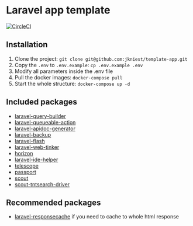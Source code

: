 # Laravel app template

[![CircleCI](https://circleci.com/gh/jkniest/template-app.svg?style=svg)](https://circleci.com/gh/jkniest/template-app)

## Installation
1. Clone the project: `git clone git@github.com:jkniest/template-app.git`
2. Copy the `.env` to `.env.example`: `cp .env.example .env`
3. Modify all parameters inside the .env file
4. Pull the docker images: `docker-compose pull`
5. Start the whole structure: `docker-compose up -d`

## Included packages
- [laravel-query-builder](https://github.com/spatie/laravel-query-builder)
- [laravel-queueable-action](https://github.com/spatie/laravel-queueable-action)
- [laravel-apidoc-generator](https://github.com/mpociot/laravel-apidoc-generator)
- [laravel-backup](https://github.com/spatie/laravel-backup)
- [laravel-flash](https://github.com/spatie/laravel-flash)
- [laravel-web-tinker](https://github.com/spatie/laravel-web-tinker)
- [horizon](https://github.com/laravel/horizon)
- [laravel-ide-helper](https://github.com/barryvdh/laravel-ide-helper)
- [telescope](https://github.com/laravel/telescope)
- [passport](https://github.com/laravel/passport)
- [scout](https://github.com/laravel/scout)
- [scout-tntsearch-driver](https://github.com/teamtnt/laravel-scout-tntsearch-driver)

## Recommended packages
- [laravel-responsecache](https://github.com/spatie/laravel-responsecache) if you need to cache to whole html response

